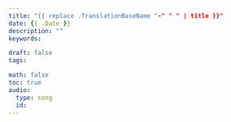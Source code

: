 ```yaml
---
title: "{{ replace .TranslationBaseName "-" " " | title }}"
date: {{ .Date }}
description: ""
keywords:

draft: false
tags:

math: false
toc: true
audio:
  type: song
  id: 
---
```

